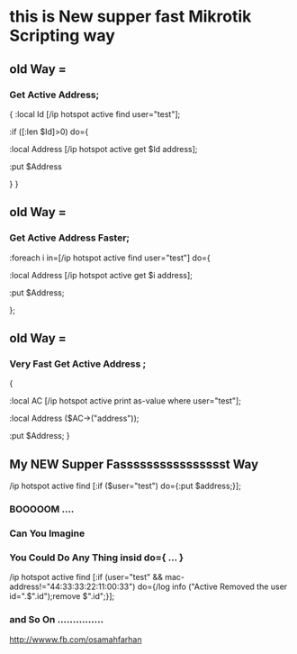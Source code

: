 # this is New supper fast Mikrotik Scripting way

## old Way = 
### Get Active Address;

{
:local Id [/ip hotspot active find user="test"];

:if ([:len $Id]>0) do={

:local Address [/ip hotspot active get $Id address]; 

:put $Address

}
}

## old Way = 
### Get Active Address Faster;

:foreach i in=[/ip hotspot active find user="test"] do={

:local Address [/ip hotspot active get $i address];

:put $Address;

};

## old Way = 
### Very Fast Get Active Address ;

{

:local AC [/ip hotspot active print as-value where user="test"];

:local Address ($AC->("address"));

:put $Address;
}


## My NEW Supper Fasssssssssssssssst Way 

/ip hotspot active find [:if ($user="test") do={:put $address;}];

### BOOOOOM ....
### Can You Imagine 
### You Could Do Any Thing insid do={ ...  }

/ip hotspot active find [:if (user="test" && mac-address!="44:33:33:22:11:00:33") do={/log info ("Active Removed the user id=".$".id");remove $".id";}];


### and So On ...............

http://wwww.fb.com/osamahfarhan



